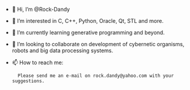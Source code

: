 - 👋 Hi, I’m @Rock-Dandy
- 👀 I’m interested in C, C++, Python, Oracle, Qt, STL and more.
- 🌱 I’m currently learning generative programming and beyond.
- 💞️ I’m looking to collaborate on development of cybernetic organisms, robots and big data processing systems.
- 📫 How to reach me:

        Please send me an e-mail on rock.dandy@yahoo.com with your suggestions.

<!---
Rock-Dandy/Rock-Dandy is a ✨ special ✨ repository because its `README.md` (this file) appears on your GitHub profile.
You can click the Preview link to take a look at your changes.
--->
